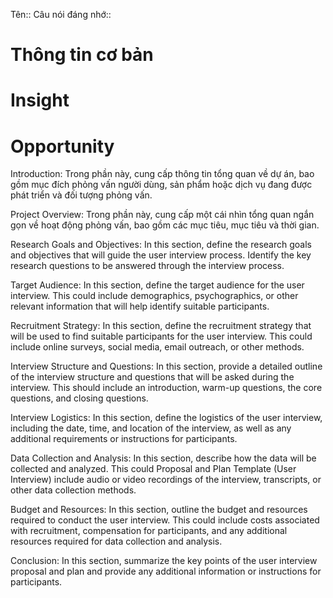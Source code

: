 Tên:: 
Câu nói đáng nhớ::
# Thông tin cơ bản
# Insight 
# Opportunity


Introduction:
Trong phần này, cung cấp thông tin tổng quan về dự án, bao gồm mục đích phỏng
vấn người dùng, sản phẩm hoặc dịch vụ đang được phát triển và đối tượng phỏng
vấn.

Project Overview:
Trong phần này, cung cấp một cái nhìn tổng quan ngắn gọn về hoạt động phỏng
vấn, bao gồm các mục tiêu, mục tiêu và thời gian.

Research Goals and Objectives:
In this section, define the research goals and objectives that will guide the user
interview process. Identify the key research questions to be answered through the
interview process.

Target Audience:
In this section, define the target audience for the user interview. This could include
demographics, psychographics, or other relevant information that will help identify
suitable participants.

Recruitment Strategy:
In this section, define the recruitment strategy that will be used to find suitable
participants for the user interview. This could include online surveys, social media,
email outreach, or other methods.

Interview Structure and Questions:
In this section, provide a detailed outline of the interview structure and questions that
will be asked during the interview. This should include an introduction, warm-up
questions, the core questions, and closing questions.

Interview Logistics:
In this section, define the logistics of the user interview, including the date, time, and
location of the interview, as well as any additional requirements or instructions for
participants.

Data Collection and Analysis:
In this section, describe how the data will be collected and analyzed. This could
Proposal and Plan Template (User Interview) include audio or video recordings of the interview, transcripts, or other data collection methods.

Budget and Resources:
In this section, outline the budget and resources required to conduct the user
interview. This could include costs associated with recruitment, compensation for
participants, and any additional resources required for data collection and analysis.

Conclusion:
In this section, summarize the key points of the user interview proposal and plan and
provide any additional information or instructions for participants.